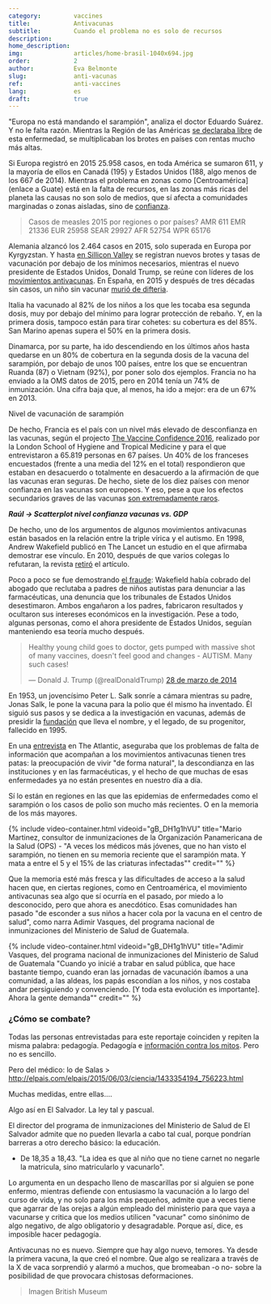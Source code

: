```yaml
---
category:         vaccines
title:            Antivacunas
subtitle:         Cuando el problema no es solo de recursos
description:      
home_description: 
img:              articles/home-brasil-1040x694.jpg
order:            2
author:           Eva Belmonte
slug:             anti-vacunas
ref:              anti-vaccines
lang:             es
draft:            true
---
```


<div class="container page-content" markdown="1">
  <div class="page-content-container" markdown="1">

"Europa no está mandando el sarampión", analiza el doctor Eduardo Suárez. Y no le falta razón. Mientras la Región de las Américas [se declaraba libre](http://www.paho.org/hq/index.php?option=com_content&view=article&id=12528%3Aregion-americas-declared-free-measles&Itemid=1926&lang=en) de esta enfermedad, se multiplicaban los brotes en países con rentas mucho más altas. 

Si Europa registró en 2015 25.958 casos, en toda América se sumaron 611, y la mayoría de ellos en Canadá (195) y Estados Unidos (188, algo menos de los 667 de 2014). Mientras el problema en zonas como [Centroamérica](enlace a Guate) está en la falta de recursos, en las zonas más ricas del planeta las causas no son solo de medios, que sí afecta a comunidades marginadas o zonas aisladas, sino de [confianza](http://elpais.com/elpais/2016/03/15/ciencia/1458038627_317563.html).

> Casos de measles 2015 por regiones o por países? 
AMR 611
EMR 21336
EUR 25958
SEAR  29927
AFR 52754
WPR 65176

Alemania alzancó los 2.464 casos en 2015, solo superada en Europa por Kyrgyzstan. Y hasta [en Sillicon Valley](https://www.wired.com/2016/03/silicon-valley-daycares-still-big-vaccination-problems/) se registran nuevos brotes y tasas de vacunación por debajo de los mínimos necesarios, mientras el nuevo presidente de Estados Unidos, Donald Trump, se reúne con líderes de los [movimientos antivacunas](http://www.chicagotribune.com/news/opinion/commentary/ct-donald-trump-anti-vaxxer-20170116-story.html). En España, en 2015 y después de tres décadas sin casos, un niño sin vacunar [murió de difteria](http://ccaa.elpais.com/ccaa/2015/06/27/catalunya/1435393852_158995.html).

Italia ha vacunado al 82% de los niños a los que les tocaba esa segunda dosis, muy por debajo del mínimo para lograr protección de rebaño. Y, en la primera dosis, tampoco están para tirar cohetes: su cobertura es del 85%. San Marino apenas supera el 50% en la primera dosis.

Dinamarca, por su parte, ha ido descendiendo en los últimos años hasta quedarse en un 80% de cobertura en la segunda dosis de la vacuna del sarampión, por debajo de unos 100 países, entre los que se encuentran Ruanda (87) o Vietnam (92%), por poner solo dos ejemplos. Francia no ha enviado a la OMS datos de 2015, pero en 2014 tenía un 74% de inmunización. Una cifra baja que, al menos, ha ido a mejor: era de un 67% en 2013.

<div class="graph-container">
  <p class="graph-container-caption">Nivel de vacunación de sarampión</p>
  <div id="immunization-coverage-graph" class="line-graph" data-countries="FRA,DNK,DZA,LKA" data-vaccine="MCV2"></div>
</div>

De hecho, Francia es el país con un nivel más elevado de desconfianza en las vacunas, según el projecto [The Vaccine Confidence 2016](http://www.vaccineconfidence.org/research/the-state-of-vaccine-confidence-2016/), realizado por la London School of Hygiene and Tropical Medicine y para el que entrevistaron a 65.819 personas en 67 países. Un 40% de los franceses encuestados (frente a una media del 12% en el total) respondieron que estaban en desacuerdo o totalmente en desacuerdo a la afirmación de que las vacunas eran seguras. De hecho, siete de los diez países con menor confianza en las vacunas son europeos. Y eso, pese a que los efectos secundarios graves de las vacunas [son extremadamente raros](https://www.science.org.au/learning/general-audience/science-booklets/science-immunisation/4-are-vaccines-safe).

_**Raúl -> Scatterplot nivel confianza vacunas vs. GDP**_

De hecho, uno de los argumentos de algunos movimientos antivacunas están basados en la relación entre la triple vírica y el autismo. En 1998, Andrew Wakefield publicó en The Lancet un estudio en el que afirmaba demostrar ese vínculo. En 2010, después de que varios colegas lo refutaran, la revista [retiró](http://www.thelancet.com/journals/lancet/article/PIIS0140-6736(97)11096-0/abstract) el artículo. 

Poco a poco se fue demostrando [el fraude](http://www.elmundo.es/elmundosalud/2011/01/12/noticias/1294819509.html): Wakefield había cobrado del abogado que reclutaba a padres de niños autistas para denunciar a las farmacéuticas, una denuncia que los tribunales de Estados Unidos desestimaron. Ambos engañaron a los padres, fabricaron resultados y ocultaron sus intereses económicos en la investigación. Pese a todo, algunas personas, como el ahora presidente de Estados Unidos, seguían manteniendo esa teoría mucho después.

<blockquote class="twitter-tweet" data-lang="es"><p lang="en" dir="ltr">Healthy young child goes to doctor, gets pumped with massive shot of many vaccines, doesn&#39;t feel good and changes - AUTISM. Many such cases!</p>&mdash; Donald J. Trump (@realDonaldTrump) <a href="https://twitter.com/realDonaldTrump/status/449525268529815552">28 de marzo de 2014</a></blockquote>
<script async src="//platform.twitter.com/widgets.js" charset="utf-8"></script>

En 1953, un jovencísimo Peter L. Salk sonríe a cámara mientras su padre, Jonas Salk, le pone la vacuna para la polio que él mismo ha inventado. Él siguió sus pasos y se dedica a la investigación en vacunas, además de presidir la [fundación](http://jonassalklegacyfoundation.org/) que lleva el nombre, y el legado, de su progenitor, fallecido en 1995. 

En una [entrevista](http://www.theatlantic.com/health/archive/2014/10/the-anti-vaccine-movement-is-forgetting-the-polio-epidemic/381986/) en The Atlantic, aseguraba que los problemas de falta de información que acompañan a los movimientos antivacunas tienen tres patas: la preocupación de vivir "de forma natural", la descondianza en las instituciones y en las farmacéuticas, y el hecho de que muchas de esas enfermedades ya no están presentes en nuestro día a día. 

Sí lo están en regiones en las que las epidemias de enfermedades como el sarampión o los casos de polio son mucho más recientes. O en la memoria de los más mayores. 

<div class="container-right">
{% include video-container.html videoid="gB_DH1g1hVU" title="Mario Martinez, consultor de inmunizaciones de la Organización Panamericana de la Salud (OPS) - &quot;A veces los médicos más jóvenes, que no han visto el sarampión, no tienen en su memoria reciente que el sarampión mata. Y mata a entre el 5 y el 15% de las criaturas infectadas&quot;" credit="" %}
</div>

Que la memoria esté más fresca y las dificultades de acceso a la salud hacen que, en ciertas regiones, como en Centroamérica, el movimiento antivacunas sea algo que sí ocurría en el pasado, por miedo a lo desconocido, pero que ahora es anecdótico. Esas comunidades han pasado "de esconder a sus niños a hacer cola por la vacuna en el centro de salud", como narra Adimir Vasques, del programa nacional de inmunizaciones del Ministerio de Salud de Guatemala.

<div class="container-right">
{% include video-container.html videoid="gB_DH1g1hVU" title="Adimir Vasques, del programa nacional de inmunizaciones del Ministerio de Salud de Guatemala &quot;Cuando yo inicié a trabar en salud pública, que hace bastante tiempo, cuando eran las jornadas de vacunación íbamos a una comunidad, a las aldeas, los papás escondían a los niños, y nos costaba andar persiguiendo y convenciendo. [Y toda esta evolución es importante]. Ahora la gente demanda&quot;" credit="" %}
</div>

### ¿Cómo se combate?
Todas las personas entrevistadas para este reportaje coinciden y repiten la misma palabra: pedagogía. Pedagogía e [información contra los mitos](http://www.who.int/features/qa/84/es/). Pero no es sencillo. 

Pero del médico: lo de Salas > http://elpais.com/elpais/2015/06/03/ciencia/1433354194_756223.html

Muchas medidas, entre ellas.... 

Algo así en El Salvador. La ley tal y pascual.

El director del programa de inmunizaciones del Ministerio de Salud de El Salvador admite que no pueden llevarla a cabo tal cual, porque pondrían barreras a otro derecho básico: la educación. 

* De 18,35 a 18,43. "La idea es que al niño que no tiene carnet no negarle la matricula, sino matricularlo y vacunarlo".

Lo argumenta en un despacho lleno de mascarillas por si alguien se pone enfermo, mientras defiende con entusiasmo la vacunación a lo largo del curso de vida, y no solo para los más pequeños, admite que a veces tiene que agarrar de las orejas a algún empleado del ministerio para que vaya a vacunarse y critica que los medios utilicen "vacunar" como sinónimo de algo negativo, de algo obligatorio y desagradable. Porque así, dice, es imposible hacer pedagogía. 

Antivacunas no es nuevo. Siempre que hay algo nuevo, temores. Ya desde la primera vacuna, la que creó el nombre. Que algo se realizara a través de la X de vaca sorprendió y alarmó a muchos, que bromeaban -o no- sobre la posibilidad de que provocara chistosas deformaciones. 

> Imagen British Museum

  </div>
</div>